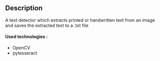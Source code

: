 ## Description

A text detector which extracts printed or handwritten text from an image and saves the extracted text to a .txt file
#### Used technologies :
- OpenCV
- pytesseract
